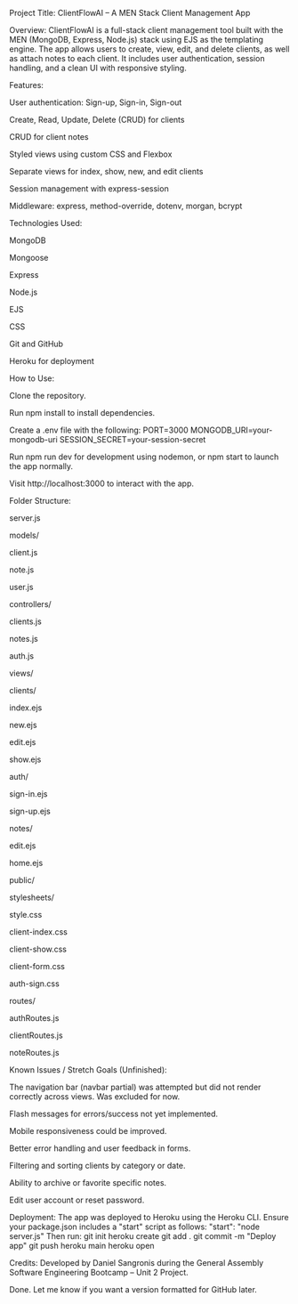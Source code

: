 Project Title: ClientFlowAI – A MEN Stack Client Management App

Overview:
ClientFlowAI is a full-stack client management tool built with the MEN (MongoDB, Express, Node.js) stack using EJS as the templating engine. The app allows users to create, view, edit, and delete clients, as well as attach notes to each client. It includes user authentication, session handling, and a clean UI with responsive styling.

Features:

User authentication: Sign-up, Sign-in, Sign-out

Create, Read, Update, Delete (CRUD) for clients

CRUD for client notes

Styled views using custom CSS and Flexbox

Separate views for index, show, new, and edit clients

Session management with express-session

Middleware: express, method-override, dotenv, morgan, bcrypt

Technologies Used:

MongoDB

Mongoose

Express

Node.js

EJS

CSS

Git and GitHub

Heroku for deployment

How to Use:

Clone the repository.

Run npm install to install dependencies.

Create a .env file with the following:
PORT=3000
MONGODB_URI=your-mongodb-uri
SESSION_SECRET=your-session-secret

Run npm run dev for development using nodemon, or npm start to launch the app normally.

Visit http://localhost:3000 to interact with the app.

Folder Structure:

server.js

models/

client.js

note.js

user.js

controllers/

clients.js

notes.js

auth.js

views/

clients/

index.ejs

new.ejs

edit.ejs

show.ejs

auth/

sign-in.ejs

sign-up.ejs

notes/

edit.ejs

home.ejs

public/

stylesheets/

style.css

client-index.css

client-show.css

client-form.css

auth-sign.css

routes/

authRoutes.js

clientRoutes.js

noteRoutes.js

Known Issues / Stretch Goals (Unfinished):

The navigation bar (navbar partial) was attempted but did not render correctly across views. Was excluded for now.

Flash messages for errors/success not yet implemented.

Mobile responsiveness could be improved.

Better error handling and user feedback in forms.

Filtering and sorting clients by category or date.

Ability to archive or favorite specific notes.

Edit user account or reset password.

Deployment:
The app was deployed to Heroku using the Heroku CLI. Ensure your package.json includes a "start" script as follows:
"start": "node server.js"
Then run:
git init
heroku create
git add .
git commit -m "Deploy app"
git push heroku main
heroku open

Credits:
Developed by Daniel Sangronis during the General Assembly Software Engineering Bootcamp – Unit 2 Project.

Done. Let me know if you want a version formatted for GitHub later.
